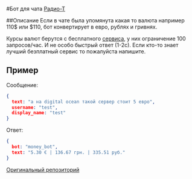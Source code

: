 #Бот для чата [Радио-Т](https://chat.radio-t.com) 

##Описание
Если в чате была упомянута какая то валюта например 110$ или $110, бот конвертирует в евро, рублях и гривнях.

Курсы валют берутся с бесплатного [сервиса](http://free.currencyconverterapi.com), у них ограничение 100 запросов/час. 
И не особо быстрый ответ (1-2с). Если кто-то знает лучший безплатный сервис то пожалуйста напишите.

## Пример
Сообщение:
```json
{
  text: "а на digital ocean такой сервер стоит 5 евро",
  username: "test",
  display_name: "test"
}
```

Ответ:
```json
{
  bot: "money_bot",
  text: "5.30 € | 136.67 грн. | 335.51 руб."
}
```

[Оригинальный репозиторий](https://github.com/exelban/money_bot)

